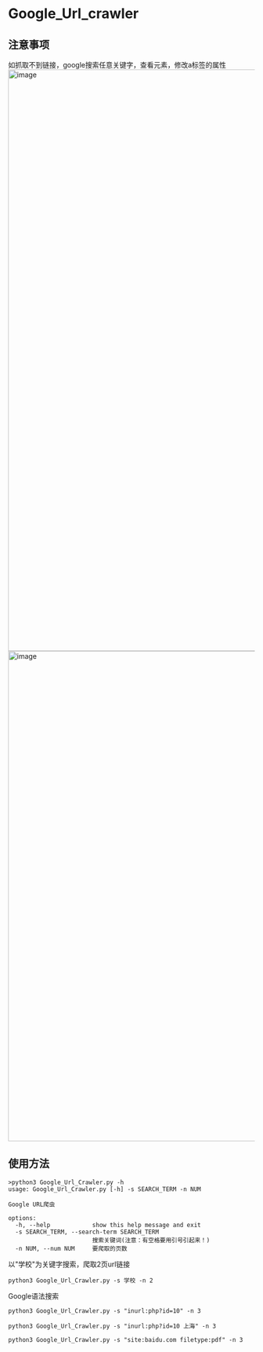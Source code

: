 # Google_Url_crawler

## 注意事项

如抓取不到链接，google搜索任意关键字，查看元素，修改a标签的属性
<img width="1185" alt="image" src="https://github.com/user-attachments/assets/b64bc88f-e355-40a6-946f-d63eb595cbd5">
<img width="999" alt="image" src="https://github.com/user-attachments/assets/ab5b7f89-a15b-4ce5-9945-f9b90a0ee606">

## 使用方法

```
>python3 Google_Url_Crawler.py -h
usage: Google_Url_Crawler.py [-h] -s SEARCH_TERM -n NUM

Google URL爬虫

options:
  -h, --help            show this help message and exit
  -s SEARCH_TERM, --search-term SEARCH_TERM
                        搜索关键词(注意：有空格要用引号引起来！)
  -n NUM, --num NUM     要爬取的页数
```

以"学校"为关键字搜索，爬取2页url链接

```
python3 Google_Url_Crawler.py -s 学校 -n 2
```

Google语法搜索

```
python3 Google_Url_Crawler.py -s "inurl:php?id=10" -n 3
```

```
python3 Google_Url_Crawler.py -s "inurl:php?id=10 上海" -n 3
```

```
python3 Google_Url_Crawler.py -s "site:baidu.com filetype:pdf" -n 3
```



